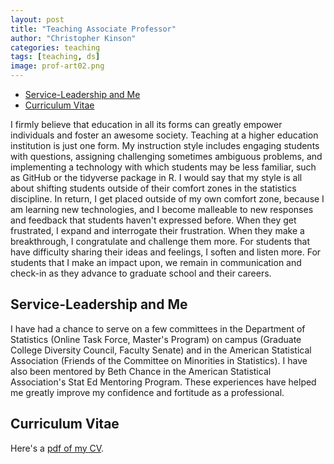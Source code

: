 ```yaml
---
layout: post
title: "Teaching Associate Professor"
author: "Christopher Kinson"
categories: teaching
tags: [teaching, ds]
image: prof-art02.png
---
```


- [Service-Leadership and Me](#service-leadership) 
- [Curriculum Vitae](#cv)


I firmly believe that education in all its forms can greatly empower individuals and foster an awesome society. Teaching at a higher education institution is just one form. My instruction style includes engaging students with questions, assigning challenging sometimes ambiguous problems, and implementing a technology with which students may be less familiar, such as GitHub or the tidyverse package in R. I would say that my style is all about shifting students outside of their comfort zones in the statistics discipline. In return, I get placed outside of my own comfort zone, because I am learning new technologies, and I become malleable to new responses and feedback that students haven't expressed before. When they get frustrated, I expand and interrogate their frustration. When they make a breakthrough, I congratulate and challenge them more. For students that have difficulty sharing their ideas and feelings, I soften and listen more. For students that I make an impact upon, we remain in communication and check-in as they advance to graduate school and their careers.

## <a name="service-leadership"></a>Service-Leadership and Me

I have had a chance to serve on a few committees in the Department of Statistics (Online Task Force, Master's Program) on campus (Graduate College Diversity Council, Faculty Senate) and in the American Statistical Association (Friends of the Committee on Minorities in Statistics). I have also been mentored by Beth Chance in the American Statistical Association's Stat Ed Mentoring Program. These experiences have helped me greatly improve my confidence and fortitude as a professional.

## <a name="cv"></a>Curriculum Vitae

Here's a [pdf of my CV](https://uofi.box.com/shared/static/556sj1imscoopqd0uxt8491jtf9fuei7.pdf).
